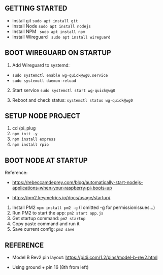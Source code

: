 ## GETTING STARTED ##

- Install git `sudo apt install git`
- Install Node `sudo apt install nodejs`
- Install NPM ` sudo apt install npm`
- Install Wireguard ` sudo apt install wireguard`


## BOOT WIREGUARD ON STARTUP ##

1. Add Wireguard to systemd:
- `sudo systemctl enable wg-quick@wg0.service`
- `sudo systemctl daemon-reload`

2. Start service
`sudo systemctl start wg-quick@wg0`

3. Reboot and check status: 
`systemctl status wg-quick@wg0`

## SETUP NODE PROJECT ##

1. cd /pi_plug
2. `npm init -y`
3. `npm install express`
4. `npm install rpio`

## BOOT NODE AT STARTUP ##

Reference: 
- https://rebeccamdeprey.com/blog/automatically-start-nodejs-applications-when-your-raspberry-pi-boots-up

- https://pm2.keymetrics.io/docs/usage/startup/

1. Install PM2 `npm install pm2 -g` (I omitted -g for permissionissues...)
2. Run PM2 to start the app: `pm2 start app.js`
3. Get startup command: `pm2 startup`
4. Copy paste command and run it
5. Save current config: `pm2 save`


## REFERENCE ##

- Model B Rev2 pin layout: https://pi4j.com/1.2/pins/model-b-rev2.html

- Using ground + pin 16 (8th from left)
